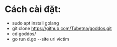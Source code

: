 # Cách cài đặt:
+ sudo apt install golang 
+ git clone https://github.com/Tubetna/goddos.git
+ cd goddos/
+ go run d.go --site url victim
